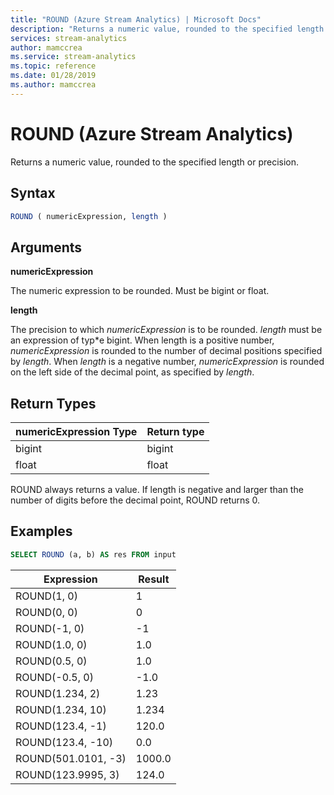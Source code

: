 ```yaml
---
title: "ROUND (Azure Stream Analytics) | Microsoft Docs"
description: "Returns a numeric value, rounded to the specified length or precision."
services: stream-analytics
author: mamccrea
ms.service: stream-analytics
ms.topic: reference
ms.date: 01/28/2019
ms.author: mamccrea
---
```

# ROUND (Azure Stream Analytics)

Returns a numeric value, rounded to the specified length or precision.

## Syntax  
  
```SQL   
ROUND ( numericExpression, length )
```  
  
## Arguments

**numericExpression**  
  
The numeric expression to be rounded. Must be bigint or float.

**length**

The precision to which *numericExpression* is to be rounded. *length* must be an expression of typ*e bigint. When length is a positive number, *numericExpression* is rounded to the number of decimal positions specified by *length*. When *length* is a negative number, *numericExpression* is rounded on the left side of the decimal point, as specified by *length*.
  
## Return Types  

|numericExpression Type|Return type|
|----------------------|-----------|
|bigint|bigint|
|float|float|

ROUND always returns a value. If length is negative and larger than the number of digits before the decimal point, ROUND returns 0.

## Examples  
  
```SQL  
SELECT ROUND (a, b) AS res FROM input
```  
  
|Expression|Result|
|----------|------|
|ROUND(1, 0)|1|
|ROUND(0, 0)|0|
|ROUND(-1, 0)|-1|
|ROUND(1.0, 0)|1.0|
|ROUND(0.5, 0)|1.0|
|ROUND(-0.5, 0)|-1.0|
|ROUND(1.234, 2)|1.23|
|ROUND(1.234, 10)|1.234|
|ROUND(123.4, -1)|120.0|
|ROUND(123.4, -10)|0.0|
|ROUND(501.0101, -3)|1000.0|
|ROUND(123.9995, 3)|124.0|
